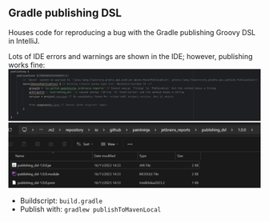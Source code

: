 ## Gradle publishing DSL
Houses code for reproducing a bug with the Gradle publishing Groovy DSL in IntelliJ.

Lots of IDE errors and warnings are shown in the IDE; however, publishing works fine:
![img.png](images/dsl.png)
![img_1.png](images/published_files.png)

- Buildscript: `build.gradle`
- Publish with: `gradlew publishToMavenLocal`

